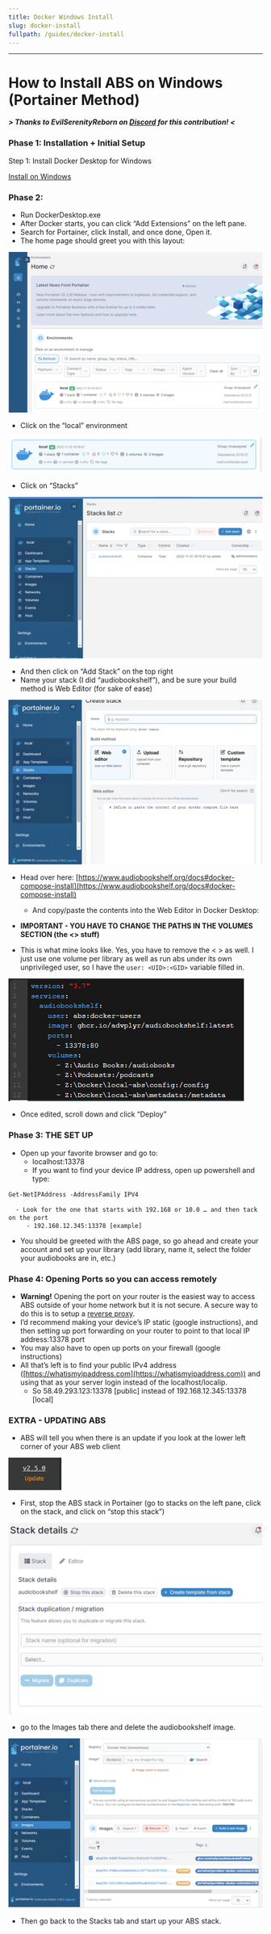 ```yaml
---
title: Docker Windows Install
slug: docker-install
fullpath: /guides/docker-install
---
```


---
# How to Install ABS on Windows (Portainer Method)

***> Thanks to EvilSerenityReborn on [Discord](https://discord.gg/pJsjuNCKRq) for this contribution! <***

### Phase 1: Installation + Initial Setup

Step 1: Install Docker Desktop for Windows

[Install on Windows](https://docs.docker.com/desktop/install/windows-install/)

### Phase 2:

- Run DockerDesktop.exe
- After Docker starts, you can click “Add Extensions” on the left pane.
- Search for Portainer, click Install, and once done, Open it.
- The home page should greet you with this layout:

![Portainer home page](/static/guides/docker_windows/docker_portainer_home.png)

- Click on the “local” environment

![Portainer local stack selected](/static/guides/docker_windows/select_local_environment.png)

- Click on “Stacks”

![Portainer stack list](/static/guides/docker_windows/portainer_click_stacks.png)

- And then click on “Add Stack” on the top right
- Name your stack (I did “audiobookshelf”), and be sure your build method is Web Editor (for sake of ease)

![Protainer create a stack screen](/static/guides/docker_windows/portainer_create_stack.png)

- Head over here: [https://www.audiobookshelf.org/docs#docker-compose-install](https://www.audiobookshelf.org/docs#docker-compose-install)
   - And copy/paste the contents into the Web Editor in Docker Desktop:

- **IMPORTANT - YOU HAVE TO CHANGE THE PATHS IN THE VOLUMES SECTION (the <> stuff)**
- This is what mine looks like. Yes, you have to remove the < > as well. I just use one volume per library as well as run abs under its own unprivileged user, so I have the ```user: <UID>:<GID>``` variable filled in.

![Example docker-compose.yml](/static/guides/docker_windows/portainer_compose.png)

- Once edited, scroll down and click “Deploy”

### Phase 3: THE SET UP

- Open up your favorite browser and go to:
   - localhost:13378
   - If you want to find your device IP address, open up powershell and type:
```other
Get-NetIPAddress -AddressFamily IPV4
```

      - Look for the one that starts with 192.168 or 10.0 … and then tack on the port
         - 192.168.12.345:13378 [example]
- You should be greeted with the ABS page, so go ahead and create your account and set up your library (add library, name it, select the folder your audiobooks are in, etc.)

### Phase 4: Opening Ports so you can access remotely

- **Warning!** Opening the port on your router is the easiest way to access ABS outside of your home network but it is not secure. A secure way to do this is to setup a [reverse proxy](https://en.wikipedia.org/wiki/Reverse_proxy).
- I’d recommend making your device’s IP static (google instructions), and then setting up port forwarding on your router to point to that local IP address:13378 port
- You may also have to open up ports on your firewall (google instructions)
- All that’s left is to find your public IPv4 address ([https://whatismyipaddress.com](https://whatismyipaddress.com)) and using that as your server login instead of the localhost/localip.
   - So 58.49.293.123:13378 [public] instead of 192.168.12.345:13378 [local]

### EXTRA - UPDATING ABS

- ABS will tell you when there is an update if you look at the lower left corner of your ABS web client

![ABS Update available](/static/guides/docker_windows/update_available.PNG)

- First, stop the ABS stack in Portainer (go to stacks on the left pane, click on the stack, and click on “stop this stack”)

![Portainer stack details](/static/guides/docker_windows/portainer_stop_stack.png)

- go to the Images tab there and delete the audiobookshelf image.

![Portainer images](/static/guides/docker_windows/portainer_images.png)

- Then go back to the Stacks tab and start up your ABS stack.
